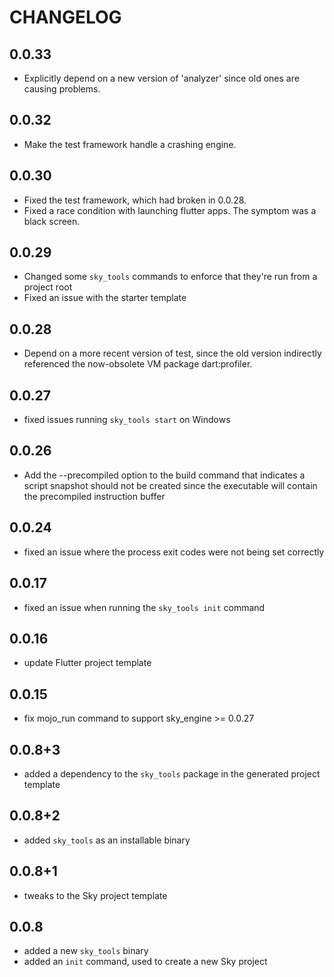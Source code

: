 # CHANGELOG

## 0.0.33
- Explicitly depend on a new version of 'analyzer' since old ones are
  causing problems.

## 0.0.32
- Make the test framework handle a crashing engine.

## 0.0.30
- Fixed the test framework, which had broken in 0.0.28.
- Fixed a race condition with launching flutter apps. The symptom was
  a black screen.

## 0.0.29
- Changed some `sky_tools` commands to enforce that they're run from a project
  root
- Fixed an issue with the starter template

## 0.0.28
- Depend on a more recent version of test, since the old version indirectly
  referenced the now-obsolete VM package dart:profiler.

## 0.0.27
- fixed issues running `sky_tools start` on Windows

## 0.0.26
- Add the --precompiled option to the build command that indicates a script
  snapshot should not be created since the executable will contain the
  precompiled instruction buffer

## 0.0.24
- fixed an issue where the process exit codes were not being set correctly

## 0.0.17
- fixed an issue when running the `sky_tools init` command

## 0.0.16
- update Flutter project template

## 0.0.15
- fix mojo_run command to support sky_engine >= 0.0.27

## 0.0.8+3
- added a dependency to the `sky_tools` package in the generated project template

## 0.0.8+2
- added `sky_tools` as an installable binary

## 0.0.8+1
- tweaks to the Sky project template

## 0.0.8
- added a new `sky_tools` binary
- added an `init` command, used to create a new Sky project
